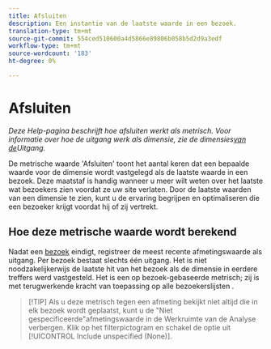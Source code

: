 ```yaml
---
title: Afsluiten
description: Een instantie van de laatste waarde in een bezoek.
translation-type: tm+mt
source-git-commit: 554ced510600a4d5866e89806b058b5d2d9a3edf
workflow-type: tm+mt
source-wordcount: '183'
ht-degree: 0%

---
```



# Afsluiten

*Deze Help-pagina beschrijft hoe afsluiten werkt als metrisch. Voor informatie over hoe de uitgang werk als dimensie, zie de dimensies[van de](../dimensions/exit-dimensions.md)Uitgang.*

De metrische waarde &#39;Afsluiten&#39; toont het aantal keren dat een bepaalde waarde voor de dimensie wordt vastgelegd als de laatste waarde in een bezoek. Deze maatstaf is handig wanneer u meer wilt weten over het laatste wat bezoekers zien voordat ze uw site verlaten. Door de laatste waarden van een dimensie te zien, kunt u de ervaring begrijpen en optimaliseren die een bezoeker krijgt voordat hij of zij vertrekt.

## Hoe deze metrische waarde wordt berekend

Nadat een [bezoek](visits.md) eindigt, registreer de meest recente afmetingswaarde als uitgang. Per bezoek bestaat slechts één uitgang. Het is niet noodzakelijkerwijs de laatste hit van het bezoek als de dimensie in eerdere treffers werd vastgesteld. Het is een op bezoek-gebaseerde metrisch; zij is met terugwerkende kracht van toepassing op alle bezoekerslijsten .

>[!TIP] Als u deze metrisch tegen een afmeting bekijkt niet altijd die in elk bezoek wordt geplaatst, kunt u de &quot;Niet gespecificeerde&quot;afmetingswaarde in de Werkruimte van de Analyse verbergen. Klik op het filterpictogram en schakel de optie uit [!UICONTROL Include unspecified (None)].
